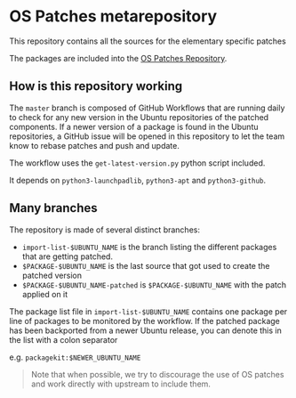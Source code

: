 # OS Patches metarepository

This repository contains all the sources for the elementary specific patches

The packages are included into the [OS Patches Repository](https://launchpad.net/~elementary-os/+archive/ubuntu/os-patches).

## How is this repository working

The `master` branch is composed of GitHub Workflows that are running daily to
check for any new version in the Ubuntu repositories of the patched components.
If a newer version of a package is found in the Ubuntu repositories, a GitHub issue
will be opened in this repository to let the team know to rebase patches and push
and update.

The workflow uses the `get-latest-version.py` python script included.

It depends on `python3-launchpadlib`, `python3-apt` and `python3-github`.

## Many branches

The repository is made of several distinct branches:
 * `import-list-$UBUNTU_NAME` is the branch listing the different packages
 that are getting patched.
 * `$PACKAGE-$UBUNTU_NAME` is the last source that got used to create the
 patched version
 * `$PACKAGE-$UBUNTU_NAME-patched` is `$PACKAGE-$UBUNTU_NAME` with the patch
 applied on it

The package list file in `import-list-$UBUNTU_NAME` contains one package per
line of packages to be monitored by the workflow. If the patched package has
been backported from a newer Ubuntu release, you can denote this in the list
with a colon separator

e.g. `packagekit:$NEWER_UBUNTU_NAME`

> Note that when possible, we try to discourage the use of OS patches and work
directly with upstream to include them.
